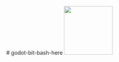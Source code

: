 <p align="center">
# godot-bit-bash-here

<img src="https://github.com/turboseb/git-bash-here/addons/git_bash_here/git_bash_here.svg" width="128">
</p>
